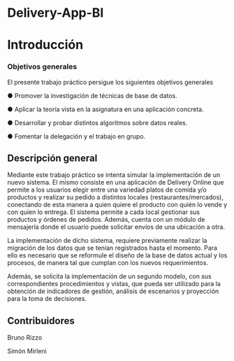 # Delivery-App-BI
# Introducción
### Objetivos generales
El presente trabajo práctico persigue los siguientes objetivos generales

● Promover la investigación de técnicas de base de datos.

● Aplicar la teoría vista en la asignatura en una aplicación concreta.

● Desarrollar y probar distintos algoritmos sobre datos reales.

● Fomentar la delegación y el trabajo en grupo.

## Descripción general
Mediante este trabajo práctico se intenta simular la implementación de un nuevo
sistema. El mismo consiste en una aplicación de Delivery Online que permite a los
usuarios elegir entre una variedad platos de comida y/o productos y realizar su pedido a
distintos locales (restaurantes/mercados), conectando de esta manera a quien quiere el
producto con quién lo vende y con quien lo entrega. El sistema permite a cada local
gestionar sus productos y órdenes de pedidos. Además, cuenta con un módulo de
mensajería donde el usuario puede solicitar envíos de una ubicación a otra.

La implementación de dicho sistema, requiere previamente realizar la migración de
los datos que se tenían registrados hasta el momento. Para ello es necesario que se
reformule el diseño de la base de datos actual y los procesos, de manera tal que cumplan
con los nuevos requerimientos.

Además, se solicita la implementación de un segundo modelo, con sus
correspondientes procedimientos y vistas, que pueda ser utilizado para la obtención de
indicadores de gestión, análisis de escenarios y proyección para la toma de decisiones.

## Contribuidores

Bruno Rizzo

Simón Mirleni

